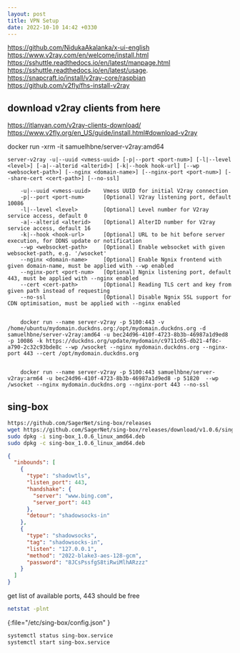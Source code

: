 ```yaml
---
layout: post
title: VPN Setup
date: 2022-10-10 14:42 +0330
---
```

https://github.com/NidukaAkalanka/x-ui-english
https://www.v2ray.com/en/welcome/install.html
https://sshuttle.readthedocs.io/en/latest/manpage.html
https://sshuttle.readthedocs.io/en/latest/usage.
https://snapcraft.io/install/v2ray-core/raspbian
https://github.com/v2fly/fhs-install-v2ray

## download v2ray clients from here
https://itlanyan.com/v2ray-clients-download/
https://www.v2fly.org/en_US/guide/install.html#download-v2ray

docker run -xrm -it samuelhbne/server-v2ray:amd64

```
server-v2ray -u|--uuid <vmess-uuid> [-p|--port <port-num>] [-l|--level <level>] [-a|--alterid <alterid>] [-k|--hook hook-url] [--wp <websocket-path>] [--nginx <domain-name>] [--nginx-port <port-num>] [--share-cert <cert-path>] [--no-ssl]

    -u|--uuid <vmess-uuid>    Vmess UUID for initial V2ray connection
    -p|--port <port-num>      [Optional] V2ray listening port, default 10086
    -l|--level <level>        [Optional] Level number for V2ray service access, default 0
    -a|--alterid <alterid>    [Optional] AlterID number for V2ray service access, default 16
    -k|--hook <hook-url>      [Optional] URL to be hit before server execution, for DDNS update or notification
    --wp <websocket-path>     [Optional] Enable websocket with given websocket-path, e.g. '/wsocket'
    --nginx <domain-name>     [Optional] Enable Ngnix frontend with given domain-name, must be applied with --wp enabled
    --nginx-port <port-num>   [Optional] Ngnix listening port, default 443, must be applied with --nginx enabled
    --cert <cert-path>        [Optional] Reading TLS cert and key from given path instead of requesting
    --no-ssl                  [Optional] Disable Ngnix SSL support for CDN optimisation, must be applied with --nginx enabled


    docker run --name server-v2ray -p 5100:443 -v /home/ubuntu/mydomain.duckdns.org:/opt/mydomain.duckdns.org -d samuelhbne/server-v2ray:amd64 -u bec24d96-410f-4723-8b3b-46987a1d9ed8 -p 10086 -k https://duckdns.org/update/mydomain/c9711c65-db21-4f8c-a790-2c32c93bde8c --wp /wsocket --nginx mydomain.duckdns.org --nginx-port 443 --cert /opt/mydomain.duckdns.org


    docker run --name server-v2ray -p 5100:443 samuelhbne/server-v2ray:arm64 -u bec24d96-410f-4723-8b3b-46987a1d9ed8 -p 51820  --wp /wsocket --nginx mydomain.duckdns.org --nginx-port 443 --no-ssl
```


## sing-box

```bash
https://github.com/SagerNet/sing-box/releases
wget https://github.com/SagerNet/sing-box/releases/download/v1.0.6/sing-box_1.0.6_linux_amd64.deb
sudo dpkg -i sing-box_1.0.6_linux_amd64.deb
sudo dpkg -c sing-box_1.0.6_linux_amd64.deb
```

```json
{
  "inbounds": [
    {
      "type": "shadowtls",
      "listen_port": 443,
      "handshake": {
        "server": "www.bing.com",
        "server_port": 443
      },
      "detour": "shadowsocks-in"
    },
    {
      "type": "shadowsocks",
      "tag": "shadowsocks-in",
      "listen": "127.0.0.1",
      "method": "2022-blake3-aes-128-gcm",
      "password": "8JCsPssfgS8tiRwiMlhARzzz"
    }
  ]
}
```
get list of available ports, 443 should be free
```bash
netstat -plnt
```
{:file="/etc/sing-box/config.json" }

```bash
systemctl status sing-box.service
systemctl start sing-box.service
```
